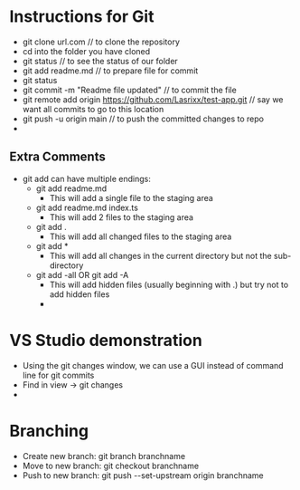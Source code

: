 # Instructions for Git

* git clone url.com // to clone the repository
* cd into the folder you have cloned
* git status // to see the status of our folder
* git add readme.md // to prepare file for commit
* git status
* git commit -m "Readme file updated" // to commit the file
* git remote add origin https://github.com/Lasrixx/test-app.git // say we want all commits to go to this location
* git push -u origin main // to push the committed changes to repo
* 
## Extra Comments
* git add can have multiple endings:
	* git add readme.md
		* This will add a single file to the staging area
	* git add readme.md index.ts
		* This will add 2 files to the staging area
	* git add .
		* This will add all changed files to the staging area
	* git add *
		* This will add all changes in the current directory but not the sub-directory
	* git add -all OR git add -A
		* This will add hidden files (usually beginning with .) but try not to add hidden files
		* 

# VS Studio demonstration
* Using the git changes window, we can use a GUI instead of command line for git commits
* Find in view -> git changes
* 

# Branching
* Create new branch: git branch branchname
* Move to new branch: git checkout branchname
* Push to new branch: git push --set-upstream origin branchname